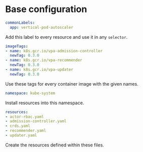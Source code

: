 # Base configuration

```yaml
commonLabels:
  app: vertical-pod-autoscaler
```

Add this label to every resource and use it in any `selector`.

```yaml
imageTags:
- name: k8s.gcr.io/vpa-admission-controller
  newTag: 0.3.0
- name: k8s.gcr.io/vpa-recommender
  newTag: 0.3.0
- name: k8s.gcr.io/vpa-updater
  newTag: 0.3.0
```

Use these tags for every container image with the given names.

```yaml
namespace: kube-system
```

Install resources into this namespace.

```yaml
resources:
- actor-rbac.yaml
- admission-controller.yaml
- crds.yaml
- recommender.yaml
- updater.yaml
```

Create the resources defined within these files.
